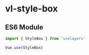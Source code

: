 # vl-style-box

## ES6 Module

```javascript
import { StyleBox } from 'vuelayers'

Vue.use(StyleBox)
```
